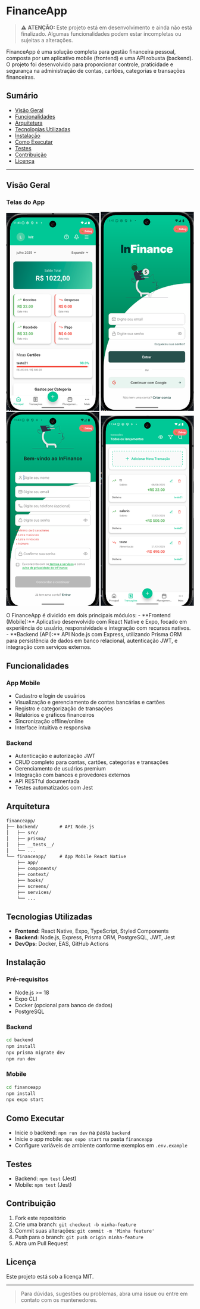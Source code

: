 # FinanceApp

> ⚠️ **ATENÇÃO:** Este projeto está em desenvolvimento e ainda não está finalizado. Algumas funcionalidades podem estar incompletas ou sujeitas a alterações.

FinanceApp é uma solução completa para gestão financeira pessoal, composta por um aplicativo mobile (frontend) e uma API robusta (backend). O projeto foi desenvolvido para proporcionar controle, praticidade e segurança na administração de contas, cartões, categorias e transações financeiras.

## Sumário
- [Visão Geral](#visão-geral)
- [Funcionalidades](#funcionalidades)
- [Arquitetura](#arquitetura)
- [Tecnologias Utilizadas](#tecnologias-utilizadas)
- [Instalação](#instalação)
- [Como Executar](#como-executar)
- [Testes](#testes)
- [Contribuição](#contribuição)
- [Licença](#licença)

---

## Visão Geral

### Telas do App

<p align="center">
    <img src="screenhome.png" alt="Tela Principal" width="250" />
    <img src="screenlogin.png" alt="Tela de Login" width="250" />
    <img src="screencadastro.png" alt="Tela de Cadastro" width="250" />
    <img src="screentransações.png" alt="Tela de Transações" width="250" />
</p>
O FinanceApp é dividido em dois principais módulos:
- **Frontend (Mobile):** Aplicativo desenvolvido com React Native e Expo, focado em experiência do usuário, responsividade e integração com recursos nativos.
- **Backend (API):** API Node.js com Express, utilizando Prisma ORM para persistência de dados em banco relacional, autenticação JWT, e integração com serviços externos.

## Funcionalidades
### App Mobile
- Cadastro e login de usuários
- Visualização e gerenciamento de contas bancárias e cartões
- Registro e categorização de transações
- Relatórios e gráficos financeiros
- Sincronização offline/online
- Interface intuitiva e responsiva

### Backend
- Autenticação e autorização JWT
- CRUD completo para contas, cartões, categorias e transações
- Gerenciamento de usuários premium
- Integração com bancos e provedores externos
- API RESTful documentada
- Testes automatizados com Jest

## Arquitetura
```
financeapp/
├── backend/        # API Node.js
│   ├── src/
│   ├── prisma/
│   ├── __tests__/
│   └── ...
└── financeapp/     # App Mobile React Native
    ├── app/
    ├── components/
    ├── context/
    ├── hooks/
    ├── screens/
    ├── services/
    └── ...
```

## Tecnologias Utilizadas
- **Frontend:** React Native, Expo, TypeScript, Styled Components
- **Backend:** Node.js, Express, Prisma ORM, PostgreSQL, JWT, Jest
- **DevOps:** Docker, EAS, GitHub Actions

## Instalação
### Pré-requisitos
- Node.js >= 18
- Expo CLI
- Docker (opcional para banco de dados)
- PostgreSQL

### Backend
```bash
cd backend
npm install
npx prisma migrate dev
npm run dev
```

### Mobile
```bash
cd financeapp
npm install
npx expo start
```

## Como Executar
- Inicie o backend: `npm run dev` na pasta `backend`
- Inicie o app mobile: `npx expo start` na pasta `financeapp`
- Configure variáveis de ambiente conforme exemplos em `.env.example`

## Testes
- Backend: `npm test` (Jest)
- Mobile: `npm test` (Jest)

## Contribuição
1. Fork este repositório
2. Crie uma branch: `git checkout -b minha-feature`
3. Commit suas alterações: `git commit -m 'Minha feature'`
4. Push para o branch: `git push origin minha-feature`
5. Abra um Pull Request

## Licença
Este projeto está sob a licença MIT.

---

> Para dúvidas, sugestões ou problemas, abra uma issue ou entre em contato com os mantenedores.
